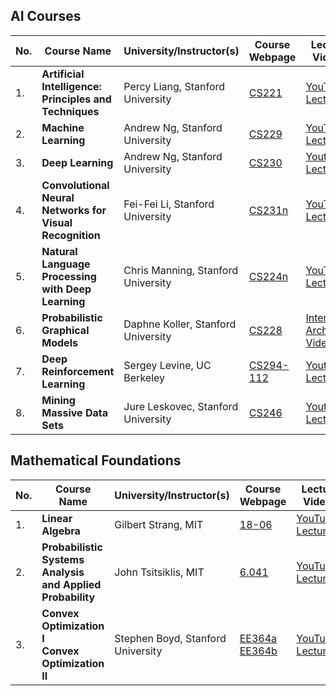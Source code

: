 ## AI Courses

| No. | Course Name | University/Instructor(s) | Course Webpage | Lecture Videos | Year |
| ---- | ----------------------------------------------------- | ---------------------------------------------- | ------------------------------------------------------------ | ------------------------------------------------------------ | --------------- |
| 1. | **Artificial Intelligence: Principles and Techniques** | Percy Liang, Stanford University | [CS221](http://web.stanford.edu/class/cs221/) | [YouTube-Lectures](https://www.youtube.com/playlist?list=PLVulhINWRk9GBHV61MTf1ZzaFCcgkszMK) | 2018 |
| 2. | **Machine Learning** | Andrew Ng, Stanford University | [CS229](http://cs229.stanford.edu/) | [YouTube-Lectures](https://www.youtube.com/playlist?list=PLoRl3Ht4JOcdU872GhiYWf6jwrk_SNhz9) | 2008 |
| 3. | **Deep Learning** | Andrew Ng, Stanford University | [CS230](https://cs230.stanford.edu/) | [Youtube-Lectures](https://www.youtube.com/channel/UCcIXc5mJsHVYTZR1maL5l9w/playlists) | 2017 |
| 4. | **Convolutional Neural Networks for Visual Recognition** | Fei-Fei Li, Stanford University | [CS231n](http://cs231n.stanford.edu/) | [YouTube-Lectures](https://www.youtube.com/playlist?list=PL3FW7Lu3i5JvHM8ljYj-zLfQRF3EO8sYv) | 2017 |
| 5. | **Natural Language Processing with Deep Learning** | Chris Manning, Stanford University | [CS224n](http://web.stanford.edu/class/cs224n/) | [YouTube-Lectures](https://www.youtube.com/playlist?list=PLqdrfNEc5QnuV9RwUAhoJcoQvu4Q46Lja) | 2017 |
| 6. | **Probabilistic Graphical Models** | Daphne Koller, Stanford University | [CS228](https://cs228.stanford.edu/) | [Internet-Archive-Videos](https://archive.org/details/academictorrents_e74f08f0fc699e84a9eb046309727d07d80171c5) | 2013 |
| 7. | **Deep Reinforcement Learning** | Sergey Levine, UC Berkeley | [CS294-112](http://rail.eecs.berkeley.edu/deeprlcourse/) | [Youtube-Lectures](https://www.youtube.com/playlist?list=PLkFD6_40KJIxJMR-j5A1mkxK26gh_qg37) | 2018 |
| 8. | **Mining Massive Data Sets** | Jure Leskovec, Stanford University | [CS246](http://web.stanford.edu/class/cs246/) | [Youtube-Lectures](https://www.youtube.com/playlist?list=PLLssT5z_DsK9JDLcT8T62VtzwyW9LNepV) | 2016 |

## Mathematical Foundations

| No. | Course Name | University/Instructor(s) | Course Webpage | Lecture Videos | Year |
| ---- | ----------------------------------------------------- | ---------------------------------------------- | ------------------------------------------------------------ | ------------------------------------------------------------ | --------------- |
| 1. | **Linear Algebra** | Gilbert Strang, MIT | [18-06](https://ocw.mit.edu/courses/mathematics/18-06-linear-algebra-spring-2010/) | [YouTube-Lectures](https://www.youtube.com/playlist?list=PLE7DDD91010BC51F8) | 2009 |
| 2. | **Probabilistic Systems Analysis and Applied Probability** | John Tsitsiklis, MIT | [6.041](https://ocw.mit.edu/courses/electrical-engineering-and-computer-science/6-041-probabilistic-systems-analysis-and-applied-probability-fall-2010/) | [YouTube-Lectures](https://www.youtube.com/playlist?list=PLUl4u3cNGP61MdtwGTqZA0MreSaDybji8) | 2008 |
| 3. | **Convex Optimization I** <br> **Convex Optimization II** | Stephen Boyd, Stanford University | [EE364a](http://web.stanford.edu/class/ee364a/) <br> [EE364b](http://web.stanford.edu/class/ee364b/) | [YouTube-Lectures](https://www.youtube.com/playlist?list=PL3940DD956CDF0622) | 2008 |
